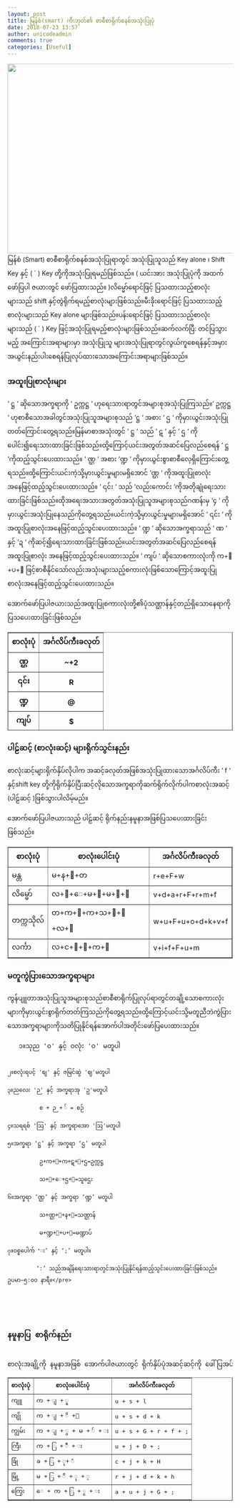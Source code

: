 ```yaml
---
layout: post
title: မြန်စံ(smart) ကီးဘုတ်၏ စာစီစာရိုက်စနစ်အသုံးပြုပုံ
date: 2018-07-23 13:57
author: unicodeadmin
comments: true
categories: [Useful]
---
```

<img class=" wp-image-2099 aligncenter" src="http://localhost/wordpress/wp-content/uploads/2017/03/keymagic_layout_MyanSan_0-2.jpg" alt="" width="814" height="425" />
မြန်စံ (Smart) စာစီစာရိုက်စနစ်အသုံးပြုရာတွင် အသုံးပြုသူသည် Key alone ၊ Shift Key နှင့် ( ` ) Key တို့ကိုအသုံးပြုရမည်ဖြစ်သည်။ ( ယင်းအား အသုံးပြုပုံကို အထက်ဖော်ပြပါ ဇယားတွင် ဖော်ပြထားသည်။ )လိမ္မော်ရောင်ဖြင့် ပြသထားသည့်စာလုံးများသည် shift နှင့်တွဲရိုက်ရမည့်စာလုံးများဖြစ်သည်။မီးခိုးရောင်ဖြင့် ပြသထားသည့်စာလုံးများသည် Key alone များဖြစ်သည်။ပန်းရောင်ဖြင့် ပြသထားသည့်စာလုံးများသည် ( ` ) Key ဖြင့်အသုံးပြုရမည့်စာလုံးများဖြစ်သည်။ဆက်လက်ပြီ: တင်ပြသွားမည့် အကြောင်းအရာများမှာ အသုံးပြုသူ များအသုံးပြုရာတွင်လွယ်ကူစေရန်နှင့်အမှားအယွင်းနည်းပါးစေရန်ပြုလုပ်ထားသောအကြောင်းအရာများဖြစ်သည်။
<h3>အထူးပြုစာလုံးများ</h3>
‘ ဋ္ဌ ‘ ဆိုသောအက္ခရာကို ‘ ဥက္ကဋ္ဌ ‘ ဟုရေးသားရာတွင်အများစုအသုံးပြုကြသည်။‘ ဥက္ကဋ္ဌ ‘ ဟုစာစီသောအခါတွင်အသုံးပြုသူအများစုသည် ‘ဋ္ဌ ‘ အစား ‘ ဌ ‘ ကိုမှားယွင်းအသုံးပြုတတ်ကြောင်းတွေ့ရသည်။မြန်မာစာအသုံးတွင် ‘ ဋ္ဌ ‘ သည် ‘ ဋ ‘ နှင့် ‘ ဌ ‘ ကိုပေါင်း၍ရေးသားထားခြင်းဖြစ်သည်။ထို့ကြောင့်ယင်းအတွတ်အဆင်ပြေလည်စေရန် ‘ ဋ္ဌ ‘ကိုထည့်သွင်းပေးထားသည်။
‘ ဏ္ဌ ‘ အစား ‘ဏ္ဍ ‘ ကိုမှားယွင်းစွာစာစီလေ့ရှိကြောင်းတွေ့ရသည်။ထို့ကြောင်းယင်းကဲ့သို့မှားယွင်းမှုများမရှိအောင် ‘ဏ္ဌ ‘ ကိုအထူးပြုစာလုံးအနေဖြင့်ထည့်သွင်းပေးထားသည်။
‘ ၎င်း ‘ သည် ‘လည်းကောင်း ‘ကိုအတိုချုံရေးသားထားခြင်းဖြစ်သည်။ထိုအရေးအသားအတွတ်အသုံးပြုသူအများစုသည်ဂဏန်းမှ ‘၄ ‘ ကိုမှားယွင်းအသုံးပြုနေသည်ကိုတွေ့ရသည်။ယင်းကဲ့သို့မှားယွင်းမှုများမရှိအောင် ‘ ၎င်း ‘ ကိုအထူးပြုစာလုံးအနေဖြင့်ထည့်သွင်းပေးထားသည်။
‘ ဏ္ဍ ‘ ဆိုသောအက္ခရာသည် ‘ ဏ ‘ နှင့် ‘ဍ ‘ ကိုဆင့်၍ရေးသားထားခြင်းဖြစ်သည်။ယင်းအတွတ်အဆင်ပြေလည်စေရန်အထူးပြုစာလုံး အနေဖြင့်ထည့်သွင်းပေးထားသည်။
‘ ကျပ် ‘ ဆိုသောစကားလုံးကို က+ျ+ပ+် ဖြင့်စာစီနိုင်သော်လည်းအသုံးများသည့်စကားလုံးဖြစ်သောကြောင့်အထူးပြုစာလုံးအနေဖြင့်ထည့်သွင်းပေးထားသည်။

အောက်ဖော်ပြပါဇယားသည်အထူးပြုစကားလုံးတို့၏ပုံသဏ္ဌာန်နှင့်တည်ရှိသောနေရာကိုပြသပေးထားခြင်းဖြစ်သည်။
<table style="height: 220px;" border="1" width="266" cellspacing="0" cellpadding="7" align="center">
<tbody>
<tr>
<th>စာလုံးပုံ</th>
<th>အင်္ဂလိပ်ကီးခလုတ်</th>
</tr>
<tr>
<th>ဏ္ဌ</th>
<th>~+2</th>
</tr>
<tr>
<th>၎င်း</th>
<th>R</th>
</tr>
<tr>
<th>ဏ္ဍ</th>
<th>@</th>
</tr>
<tr>
<th>ကျပ်</th>
<th>$</th>
</tr>
</tbody>
</table>
<h3></h3>
<h3>ပါဠ်ဆင့် (စာလုံးဆင့်) များရိုက်သွင်းနည်း</h3>
စာလုံးဆင့်များရိုက်နှိပ်လိုပါက အဆင့်ခလုတ်အဖြစ်အသုံးပြုထားသောအင်္ဂလိပ်ကီး ‘ f ‘ နှင့်shift key တို့ကိုရိုက်နှိပ်ပြီးဆင့်လိုသောအက္ခရာကိုဆက်ရိုက်လိုက်ပါကစာလုံးအဆင့် (ပါဠ်ဆင့် )ဖြစ်သွားပါလိမ့်မည်။

အောက်ဖော်ပြပါဇယားသည် ပါဠ်ဆင့် ရိုက်နည်းနမူနာအဖြစ်ပြသပေးထားခြင်းဖြစ်သည်။
<table border="1" cellspacing="0" cellpadding="7" align="center">
<tbody>
<tr>
<th>စာလုံးပုံ</th>
<th>စာလုံးပေါင်းပုံ</th>
<th>အင်္ဂလိပ်ကီးခလုတ်</th>
</tr>
<tr>
<td>မန္တ</td>
<td>မ+န+္+တ</td>
<td>r+e+F+w</td>
</tr>
<tr>
<td>လိမ္မော်</td>
<td>လ+ိ+ ေ+မ+္+မ+ာ+်</td>
<td>v+d+a+r+F+r+m+f</td>
</tr>
<tr>
<td>တက္ကသိုလ်</td>
<td>တ+က+္+က+သ+ိ+ု+လ+်</td>
<td>w+u+F+u+o+d+k+v+f</td>
</tr>
<tr>
<td>လင်္ကာ</td>
<td>လ+င+်+္+က+ာ</td>
<td>v+i+f+F+u+m</td>
</tr>
</tbody>
</table>
<h3></h3>
<h3>မတူကွဲပြားသောအက္ခရာများ</h3>
ကွန်ပျူတာအသုံးပြုသူအများစုသည်စာစီစာရိုက်ပြုလုပ်ရာတွင်တချို့သောစကားလုံးများကိုမှားယွင်းစွာရိုက်တတ်ကြသည်ကိုတွေ့ရသည်။ထို့ကြောင့်ယင်းသို့မတူညီဘဲကွဲပြားသောအက္ခရာများကိုသတိပြုနိုင်ရန်အောက်ပါအတိုင်းဖော်ပြပေးထားသည်။
<pre> 	၁။သုည '၀' နှင့် ဝလုံး 'ဝ' မတူပါ

 	၂။စလုံးရပင့် 'စျ' နှင့် ဇမြင်ဆွဲ 'ဈ'မတူပါ

 	၃။ညလေး 'ဉ' နှင့် အက္ခရာအု 'ဥ'မတူပါ

              စ + ဉ + ် = စဉ်

 	၄။သရရစ် 'သြ' နှင့် အက္ခရာအော 'ဩ'မတူပါ

 	၅။အက္ခရာ ‘ဋ္ဌ’ နှင့် အက္ခရာ ‘ဌ’ မတူပါ

              ဥ+က+္+က+ဋ+္+ဌ=ဥက္ကဋ္ဌ

              သ+ူ+ ေ+ဌ+း=သူဌေး

 	၆။အက္ခရာ ‘ဏ္ဌ’ နှင့် အက္ခရာ ‘ဏ္ဍ’ မတူပါ

              သ+ဏ္ဌ+ာ+န+်=သဏ္ဌာန်

              မ+ဏ္ဍ+ာ+ပ+်=မဏ္ဍာပ်

 	၇။ဝစ္စပေါက် ‘း’ နှင့် ‘;’ မတူပါ။

             ‘:’ သည်အချိန်ရေးသားရာတွင်အသုံးပြုနိုင်ရန်ထည့်သွင်းပေးထားခြင်းဖြစ်သည်။ဥပမာ−၅:၀၀ နာရီ။</pre>
<h3></h3>
<h3>နမူနာပြ စာရိုက်နည်း</h3>
စာလုံးအချို့ကို နမူနာအဖြစ် အောက်ပါဇယားတွင် ရိုက်နှိပ်ပုံအဆင့်ဆင့်ကို ဖေါ်ပြအပ်ပါသည်။ ရရစ် အက္ခရာကို ဗျည်းနောက်မှ ရိုက်ရပါမည်။ ိ ု ၊ ု ံ ၊ ံ ့ ကဲ့သိုသောအပေါ်အောက် စာလုံးများကို နှစ်သက်ရာ အရင်ရိုက်နိုင်ပါသည်။၎င်းအစီအစဉ်များကို တမျိုးတည်း ဖြစ်စေရန် အလိုလျောက် ပြင်ဆင်ပေးပါလိမ့်မည်။
<table border="1" cellspacing="0" cellpadding="7" align="center">
<tbody>
<tr>
<th>စာလုံးပုံ</th>
<th>စာလုံးပေါင်းပုံ</th>
<th>အင်္ဂလိပ်ကီးခလုတ်</th>
</tr>
<tr>
<td>ကျူ</td>
<td>က + ျ + ူ</td>
<td>u + s + l</td>
</tr>
<tr>
<td>ကျို</td>
<td>က + ျ + ိ +ု</td>
<td>u + s + d + k</td>
</tr>
<tr>
<td>ကျွမ်း</td>
<td>က + ျ + ွ + မ + ် + း</td>
<td>u + s + G + r + f + ;</td>
</tr>
<tr>
<td>ကြီး</td>
<td>က + ြ + ီ + း</td>
<td>u + j + D + ;</td>
</tr>
<tr>
<td>ခြုံ</td>
<td>ခ + ြ + ု+ ံ</td>
<td>c + j + k + H</td>
</tr>
<tr>
<td>မြို့</td>
<td>မ + ြ + ိ + ု + ့</td>
<td>r + j + d + k + h</td>
</tr>
<tr>
<td>ကြွေး</td>
<td>ေ + က + ြ + ွ + း</td>
<td>a + u + j + G + ;</td>
</tr>
</tbody>
</table>
